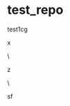 # test_repo
test1cg











































x












\




z





\
































sf




















































































